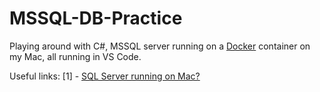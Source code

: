 # MSSQL-DB-Practice

Playing around with C#, MSSQL server running on a [Docker](https://www.docker.com/) container on my Mac, all running in VS Code.

Useful links:
[1] - [SQL Server running on Mac?](https://medium.com/@reverentgeek/sql-server-running-on-a-mac-3efafda48861)